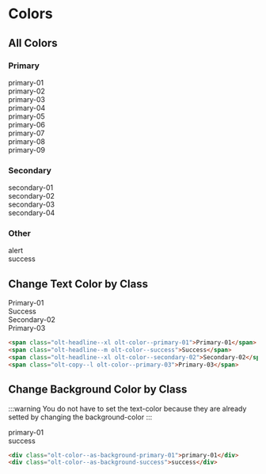 # Colors

## All Colors

### Primary

<div class="olt-row olt-spacing--s-top">
    <div class="olt-col-mobile-1">
        <rectangle color-class="olt-color--as-background-primary-01">primary-01</rectangle>
    </div>
    <div class="olt-col-mobile-1">
        <rectangle color-class="olt-color--as-background-primary-02">primary-02</rectangle>
    </div>
    <div class="olt-col-mobile-1">
        <rectangle color-class="olt-color--as-background-primary-03">primary-03</rectangle>
    </div>
    <div class="olt-col-mobile-1">
        <rectangle color-class="olt-color--as-background-primary-04">primary-04</rectangle>
    </div>
    <div class="olt-col-mobile-1">
        <rectangle color-class="olt-color--as-background-primary-05">primary-05</rectangle>
    </div>
    <div class="olt-col-mobile-1">
        <rectangle color-class="olt-color--as-background-primary-06">primary-06</rectangle>
    </div>
    <div class="olt-col-mobile-1">
        <rectangle color-class="olt-color--as-background-primary-07">primary-07</rectangle>
    </div>
    <div class="olt-col-mobile-1">
        <rectangle color-class="olt-color--as-background-primary-08">primary-08</rectangle>
    </div>
    <div class="olt-col-mobile-1">
        <rectangle color-class="olt-color--as-background-primary-09">primary-09</rectangle>
    </div>
</div>

### Secondary

<div class="olt-row olt-spacing--s-top">
    <div class="olt-col-mobile-1">
        <rectangle color-class="olt-color--as-background-secondary-01">secondary-01</rectangle>
    </div>
    <div class="olt-col-mobile-1">
        <rectangle color-class="olt-color--as-background-secondary-02">secondary-02</rectangle>
    </div>
    <div class="olt-col-mobile-1">
        <rectangle color-class="olt-color--as-background-secondary-03">secondary-03</rectangle>
    </div>
    <div class="olt-col-mobile-1">
        <rectangle color-class="olt-color--as-background-secondary-04">secondary-04</rectangle>
    </div>
</div>

### Other

<div class="olt-row olt-spacing--s-top">
    <div class="olt-col-mobile-1">
        <rectangle color-class="olt-color--as-background-alert">alert</rectangle>
    </div>
    <div class="olt-col-mobile-1">
        <rectangle color-class="olt-color--as-background-success">success</rectangle>
    </div>
</div>

## Change Text Color by Class

<div class="olt-spacing--s-top"></div>
<span class="olt-headline--xxl olt-color--primary-01">
    Primary-01
</span><br>
<span class="olt-headline--m olt-color--success">
    Success
</span><br>
<span class="olt-headline--xl olt-color--secondary-02">
    Secondary-02
</span><br>
<span class="olt-copy--l olt-color--primary-03">
    Primary-03
</span>

```html
<span class="olt-headline--xl olt-color--primary-01">Primary-01</span>
<span class="olt-headline--m olt-color--success">Success</span>
<span class="olt-headline--xl olt-color--secondary-02">Secondary-02</span>
<span class="olt-copy--l olt-color--primary-03">Primary-03</span>
```

## Change Background Color by Class

:::warning
You do not have to set the text-color because they are already setted by changing the background-color
:::

<div class="olt-row olt-spacing--s-top">
    <div class="olt-col-mobile-2">
        <rectangle color-class="olt-color--as-background-primary-01">primary-01</rectangle>
    </div>
    <div class="olt-col-mobile-2">
        <rectangle color-class="olt-color--as-background-success">success</rectangle>
    </div>
</div>

```html
<div class="olt-color--as-background-primary-01">primary-01</div>
<div class="olt-color--as-background-success">success</div>
```
